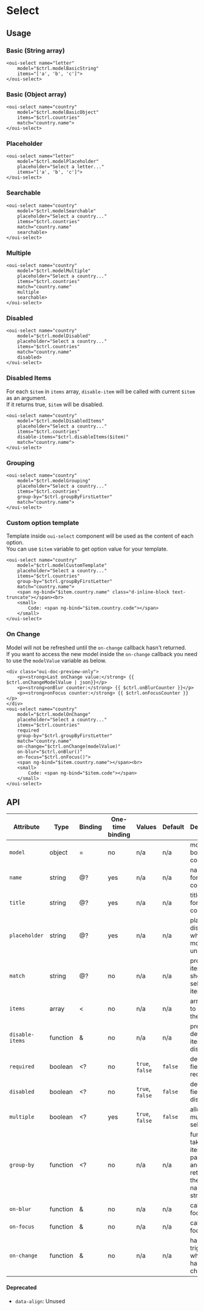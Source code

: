 # Select

## Usage

### Basic (String array)

```html:preview
<oui-select name="letter"
    model="$ctrl.modelBasicString"
    items="['a', 'b', 'c']">
</oui-select>
```

### Basic (Object array)

```html:preview
<oui-select name="country"
    model="$ctrl.modelBasicObject"
    items="$ctrl.countries"
    match="country.name">
</oui-select>
```

### Placeholder

```html:preview
<oui-select name="letter"
    model="$ctrl.modelPlaceholder"
    placeholder="Select a letter..."
    items="['a', 'b', 'c']">
</oui-select>
```

### Searchable

```html:preview
<oui-select name="country"
    model="$ctrl.modelSearchable"
    placeholder="Select a country..."
    items="$ctrl.countries"
    match="country.name"
    searchable>
</oui-select>
```

### Multiple

```html:preview
<oui-select name="country"
    model="$ctrl.modelMultiple"
    placeholder="Select a country..."
    items="$ctrl.countries"
    match="country.name"
    multiple
    searchable>
</oui-select>
```

### Disabled

```html:preview
<oui-select name="country"
    model="$ctrl.modelDisabled"
    placeholder="Select a country..."
    items="$ctrl.countries"
    match="country.name"
    disabled>
</oui-select>
```

### Disabled Items

<oui-message type="info" dismissable="false">
    For each <code class="oui-doc-codespan">$item</code> in <code class="oui-doc-codespan">items</code> array, <code class="oui-doc-codespan">disable-item</code> will be called with current <code class="oui-doc-codespan">$item</code> as an argument. <br />
    If it returns true, <code class="oui-doc-codespan">$item</code> will be disabled. 
</oui-message>

```html:preview
<oui-select name="country"
    model="$ctrl.modelDisabledItems"
    placeholder="Select a country..."
    items="$ctrl.countries"
    disable-items="$ctrl.disableItems($item)"
    match="country.name">
</oui-select>
```

### Grouping

```html:preview
<oui-select name="country"
    model="$ctrl.modelGrouping"
    placeholder="Select a country..."
    items="$ctrl.countries"
    group-by="$ctrl.groupByFirstLetter"
    match="country.name">
</oui-select>
```

### Custom option template

<oui-message type="info" dismissable="false">
    Template inside <code class="oui-doc-codespan">oui-select</code> component will be used as the content of each option. <br />
    You can use <code class="oui-doc-codespan">$item</code> variable to get option value for your template.
</oui-message>

```html:preview
<oui-select name="country"
    model="$ctrl.modelCustomTemplate"
    placeholder="Select a country..."
    items="$ctrl.countries"
    group-by="$ctrl.groupByFirstLetter"
    match="country.name">
    <span ng-bind="$item.country.name" class="d-inline-block text-truncate"></span><br>
    <small>
        Code: <span ng-bind="$item.country.code"></span>
    </small>
</oui-select>
```

### On Change

<oui-message type="warning">
    Model will not be refreshed until the <code class="oui-doc-codespan">on-change</code> callback hasn't returned. <br />
    If you want to access the new model inside the <code class="oui-doc-codespan">on-change</code> callback you need to use the <code class="oui-doc-codespan">modelValue</code> variable as below.
</oui-message>

```html:preview
<div class="oui-doc-preview-only">
    <p><strong>Last onChange value:</strong> {{ $ctrl.onChangeModelValue | json}}</p>
    <p><strong>onBlur counter:</strong> {{ $ctrl.onBlurCounter }}</p>
    <p><strong>onFocus counter:</strong> {{ $ctrl.onFocusCounter }}</p>
</div>
<oui-select name="country"
    model="$ctrl.modelOnChange"
    placeholder="Select a country..."
    items="$ctrl.countries"
    required
    group-by="$ctrl.groupByFirstLetter"
    match="country.name"
    on-change="$ctrl.onChange(modelValue)"
    on-blur="$ctrl.onBlur()"
    on-focus="$ctrl.onFocus()">
    <span ng-bind="$item.country.name"></span><br>
    <small>
        Code: <span ng-bind="$item.code"></span>
    </small>
</oui-select>
```

## API

| Attribute         | Type      | Binding   | One-time binding  | Values            | Default   | Description
| ----              | ----      | ----      | ----              | ----              | ----      | ----
| `model`           | object    | =         | no                | n/a               | n/a       | model bound to component
| `name`            | string    | @?        | yes               | n/a               | n/a       | name of the form component
| `title`           | string    | @?        | yes               | n/a               | n/a       | title of the form component
| `placeholder`     | string    | @?        | yes               | n/a               | n/a       | placeholder displayed when model is undefined
| `match`           | string    | @?        | no                | n/a               | n/a       | property of item to show as selected item
| `items`           | array     | <         | no                | n/a               | n/a       | array used to populate the list
| `disable-items`   | function  | &         | no                | n/a               | n/a       | predicate to determine items to disable
| `required`        | boolean   | <?        | no                | `true`, `false`   | `false`   | define if the field is required
| `disabled`        | boolean   | <?        | no                | `true`, `false`   | `false`   | define if the field is disabled
| `multiple`        | boolean   | <?        | yes               | `true`, `false`   | `false`   | allow multiple selection
| `group-by`        | function  | <?        | no                | n/a               | n/a       | function taking an item as parameter and returning the group name as as string
| `on-blur`         | function  | &         | no                | n/a               | n/a       | called focus is lost
| `on-focus`        | function  | &         | no                | n/a               | n/a       | called on focus
| `on-change`       | function  | &         | no                | n/a               | n/a       | handler triggered when value has changed

#### Deprecated

* `data-align`: Unused
